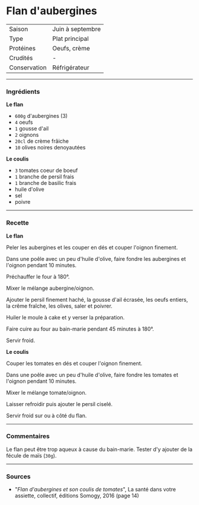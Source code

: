 # Flan d'aubergines

| | |
|:---|:---|
| Saison | Juin à septembre |
| Type | Plat principal |
| Protéines | Oeufs, crème |
| Crudités | - |
| Conservation | Réfrigérateur |

---

### Ingrédients

**Le flan**

* `600g` d'aubergines (3)
* `4` oeufs
* `1` gousse d'ail
* `2` oignons
* `20cl` de crème frâiche
* `10` olives noires denoyautées

**Le coulis**

* `3` tomates coeur de boeuf
* `1` branche de persil frais
* `1` branche de basilic frais
* huile d'olive
* sel
* poivre

---

### Recette

**Le flan**

Peler les aubergines et les couper en dés et couper l'oignon finement.

Dans une poêle avec un peu d'huile d'olive, faire fondre les aubergines et l'oignon pendant 10 minutes.

Préchauffer le four à 180°.

Mixer le mélange aubergine/oignon.

Ajouter le persil finement haché, la gousse d'ail écrasée, les oeufs entiers, la crême fraîche, les olives, saler et poivrer.

Huiler le moule à cake et y verser la préparation.

Faire cuire au four au bain-marie pendant 45 minutes à 180°.

Servir froid.

**Le coulis**

Couper les tomates en dés et couper l'oignon finement.


Dans une poêle avec un peu d'huile d'olive, faire fondre les tomates et l'oignon pendant 10 minutes.

Mixer le mélange tomate/oignon.

Laisser refroidir puis ajouter le persil ciselé.

Servir froid sur ou à côté du flan.

---

### Commentaires

Le flan peut être trop aqueux à cause du bain-marie. Tester d'y ajouter de la fécule de maïs (`30g`).

---

### Sources

* "*Flan d'aubergines et son coulis de tomates*", La santé dans votre assiette, collectif, éditions Somogy, 2016 (page 14)
